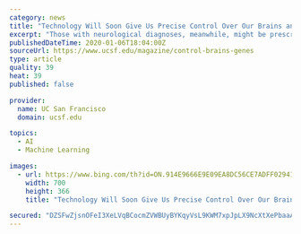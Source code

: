 ```yaml
---
category: news
title: "Technology Will Soon Give Us Precise Control Over Our Brains and Genes"
excerpt: "Those with neurological diagnoses, meanwhile, might be prescribed a brain implant – a clingwrap-like electrical film laid on the brain’s surface, perhaps, or a network of thinner-than-hair wires snaked within its anatomy, to keep its neural circuits firing ... like a hip replacement or an artificial kidney, because it has to do with the ..."
publishedDateTime: 2020-01-06T18:04:00Z
sourceUrl: https://www.ucsf.edu/magazine/control-brains-genes
type: article
quality: 39
heat: 39
published: false

provider:
  name: UC San Francisco
  domain: ucsf.edu

topics:
  - AI
  - Machine Learning

images:
  - url: https://www.bing.com/th?id=ON.914E9666E9E09EA8DC56CE7ADFF02941
    width: 700
    height: 366
    title: "Technology Will Soon Give Us Precise Control Over Our Brains and Genes"

secured: "DZSFwZjsnOFeI3XeLVqBCocmZVWBUyBYKqyVsL9KWM7xpJpLX9NcXtXePbaaAmJ+WQoRbZy5y7xr9htMCevuzmfMljqFOqcwbNKqxlIAymzdc6HqV/w+BXmLcyjtBRuaphZdV8Z1G7r/NrGJhPZNa4BMj2pQm5lgq4Zp4hZVs0fSK9nbFrA2Qp6xQrVBvWyXAn8y4rKGKOLk+G7qBZPD8FMn6qk/UHCjIeTSU2oSD0lNT1nzZYkLZMxf0WoC+9nFUQQthga3+A2rQyp2uRUAMA==;hrP62qlUt3m9pq9V7DKtrQ=="
---
```


